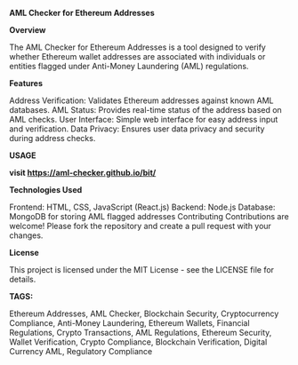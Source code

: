 **AML Checker for Ethereum Addresses**

**Overview**

The AML Checker for Ethereum Addresses is a tool designed to verify whether Ethereum wallet addresses are associated with individuals or entities flagged under Anti-Money Laundering (AML) regulations.

**Features**

Address Verification: Validates Ethereum addresses against known AML databases.
AML Status: Provides real-time status of the address based on AML checks.
User Interface: Simple web interface for easy address input and verification.
Data Privacy: Ensures user data privacy and security during address checks.

**USAGE**

**visit https://aml-checker.github.io/bit/**

**Technologies Used**

Frontend: HTML, CSS, JavaScript (React.js)
Backend: Node.js
Database: MongoDB for storing AML flagged addresses
Contributing
Contributions are welcome! Please fork the repository and create a pull request with your changes.

**License**

This project is licensed under the MIT License - see the LICENSE file for details.

**TAGS:**

Ethereum Addresses, AML Checker, Blockchain Security, Cryptocurrency Compliance, Anti-Money Laundering, Ethereum Wallets, Financial Regulations, Crypto Transactions, AML Regulations, Ethereum Security, Wallet Verification, Crypto Compliance, Blockchain Verification, Digital Currency AML, Regulatory Compliance
